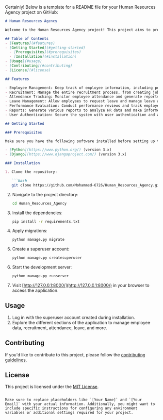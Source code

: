 Certainly! Below is a template for a README file for your Human Resources Agency project on GitHub:

```markdown
# Human Resources Agency

Welcome to the Human Resources Agency project! This project aims to provide a comprehensive solution for managing human resources in an organization. Whether you are an HR professional or an organization looking to streamline your HR processes, this system offers a range of features to help you manage employee data, recruitment, and other HR-related tasks.

## Table of Contents
- [Features](#features)
- [Getting Started](#getting-started)
  - [Prerequisites](#prerequisites)
  - [Installation](#installation)
- [Usage](#usage)
- [Contributing](#contributing)
- [License](#license)

## Features

- Employee Management: Keep track of employee information, including personal details, contact information, and job-related details.
- Recruitment: Manage the entire recruitment process, from creating job listings to tracking applicants and conducting interviews.
- Attendance Tracking: Monitor employee attendance and generate reports to track punctuality.
- Leave Management: Allow employees to request leave and manage leave approvals.
- Performance Evaluation: Conduct performance reviews and track employee performance over time.
- Reports: Generate various reports to analyze HR data and make informed decisions.
- User Authentication: Secure the system with user authentication and authorization.

## Getting Started

### Prerequisites

Make sure you have the following software installed before setting up the project:

- [Python](https://www.python.org/) (version 3.x)
- [Django](https://www.djangoproject.com/) (version 3.x)

### Installation

1. Clone the repository:

   ```bash
   git clone https://github.com/Mohammed-6726/Human_Resources_Agency.git
   ```

2. Navigate to the project directory:

   ```bash
   cd Human_Resources_Agency
   ```

3. Install the dependencies:

   ```bash
   pip install -r requirements.txt
   ```

4. Apply migrations:

   ```bash
   python manage.py migrate
   ```

5. Create a superuser account:

   ```bash
   python manage.py createsuperuser
   ```

6. Start the development server:

   ```bash
   python manage.py runserver
   ```

7. Visit [http://127.0.0.1:8000/](http://127.0.0.1:8000/) in your browser to access the application.

## Usage

1. Log in with the superuser account created during installation.
2. Explore the different sections of the application to manage employee data, recruitment, attendance, leave, and more.

## Contributing

If you'd like to contribute to this project, please follow the [contributing guidelines](CONTRIBUTING.md).

## License

This project is licensed under the [MIT License](LICENSE).

```

Make sure to replace placeholders like `[Your Name]` and `[Your Email]` with your actual information. Additionally, you might want to include specific instructions for configuring any environment variables or additional settings required for your project.
